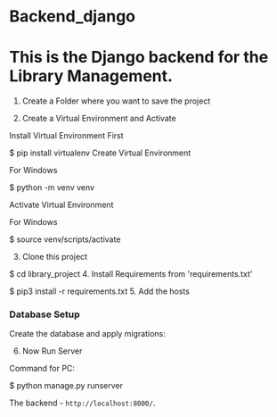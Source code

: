 # Backend_django
# This is the Django backend for the Library Management.
1. Create a Folder where you want to save the project

2. Create a Virtual Environment and Activate

Install Virtual Environment First

$  pip install virtualenv
Create Virtual Environment

For Windows

$  python -m venv venv

Activate Virtual Environment

For Windows

$  source venv/scripts/activate

3. Clone this project



$  cd library_project
4. Install Requirements from 'requirements.txt'

$  pip3 install -r requirements.txt
5. Add the hosts


### Database Setup

 Create the database and apply migrations:


6. Now Run Server

Command for PC:

$ python manage.py runserver

The backend - `http://localhost:8000/`.


